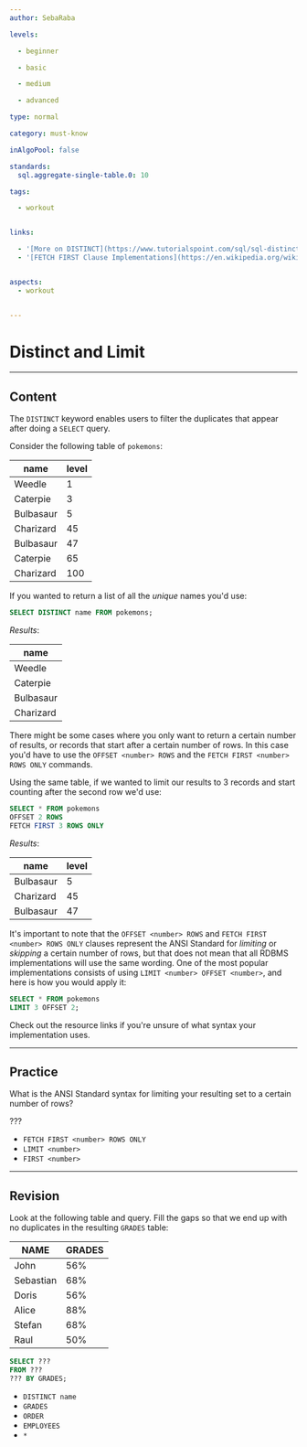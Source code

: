 ```yaml
---
author: SebaRaba

levels:

  - beginner

  - basic

  - medium

  - advanced

type: normal

category: must-know

inAlgoPool: false

standards:
  sql.aggregate-single-table.0: 10

tags:

  - workout


links:

  - '[More on DISTINCT](https://www.tutorialspoint.com/sql/sql-distinct-keyword.htm){documentation}'
  - '[FETCH FIRST Clause Implementations](https://en.wikipedia.org/wiki/Select_(SQL)#FETCH_FIRST_clause){documentation}'


aspects:
  - workout


---
```


# Distinct and Limit

---
## Content

The `DISTINCT` keyword enables users to filter the duplicates that appear after doing a `SELECT` query.

Consider the following table of `pokemons`:

| name      | level |
|-----------|-------|
| Weedle    | 1     |
| Caterpie  | 3     |
| Bulbasaur | 5     |
| Charizard | 45    |
| Bulbasaur | 47    |
| Caterpie  | 65    |
| Charizard | 100   |

If you wanted to return a list of all the *unique* names you'd use:

```sql
SELECT DISTINCT name FROM pokemons;
```

*Results*:

| name      |
|-----------|
| Weedle    |
| Caterpie  |
| Bulbasaur |
| Charizard |

There might be some cases where you only want to return a certain number of results, or records that start after a certain number of rows. In this case you'd have to use the `OFFSET <number> ROWS` and the `FETCH FIRST <number> ROWS ONLY` commands.

Using the same table, if we wanted to limit our results to 3 records and start counting after the second row we'd use:

```sql
SELECT * FROM pokemons
OFFSET 2 ROWS
FETCH FIRST 3 ROWS ONLY
```

*Results*:

| name      | level |
|-----------|-------|
| Bulbasaur | 5     |
| Charizard | 45    |
| Bulbasaur | 47    |


It's important to note that the `OFFSET <number> ROWS` and `FETCH FIRST <number> ROWS ONLY` clauses represent the ANSI Standard for *limiting* or *skipping* a certain number of rows, but that does not mean that all RDBMS implementations will use the same wording. One of the most popular implementations consists of using `LIMIT <number> OFFSET <number>`, and here is how you would apply it:

```sql
SELECT * FROM pokemons
LIMIT 3 OFFSET 2;
```

Check out the resource links if you're unsure of what syntax your implementation uses.

---
## Practice

What is the ANSI Standard syntax for limiting your resulting set to a certain number of rows?

???

* `FETCH FIRST <number> ROWS ONLY`
* `LIMIT <number>`
* `FIRST <number>`

---
## Revision

Look at the following table and query. Fill the gaps so that we end up with no duplicates in the resulting `GRADES` table:

| NAME      | GRADES |
|-----------|--------|
| John      | 56%    |
| Sebastian | 68%    |
| Doris     | 56%    |
| Alice     | 88%    |
| Stefan    | 68%    |
| Raul      | 50%    |

```sql
SELECT ???
FROM ???
??? BY GRADES;
```


* `DISTINCT name`
* `GRADES`
* `ORDER`
* `EMPLOYEES`
* `*`
